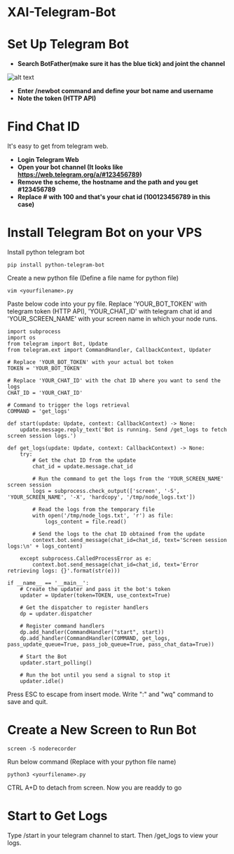 # XAI-Telegram-Bot
# Set Up Telegram Bot
- **Search BotFather(make sure it has the blue tick) and joint the channel**

![alt text](https://i.imgur.com/yDHae3L.jpeg)

- **Enter /newbot command and define your bot name and username**
- **Note the token (HTTP API)**

# Find Chat ID
It's easy to get from telegram web.
- **Login Telegram Web**
- **Open your bot channel (It looks like https://web.telegram.org/a/#123456789)**
- **Remove the scheme, the hostname and the path and you get #123456789**
- **Replace # with 100 and that's your chat id (100123456789 in this case)**


# Install Telegram Bot on your VPS
Install python telegram bot
```
pip install python-telegram-bot
```
Create a new python file (Define a file name for python file)
```
vim <yourfilename>.py
```
Paste below code into your py file. Replace 'YOUR_BOT_TOKEN' with telegram token (HTTP API), 'YOUR_CHAT_ID' with telegram chat id and 'YOUR_SCREEN_NAME' with your screen name in which your node runs. 
```
import subprocess
import os
from telegram import Bot, Update
from telegram.ext import CommandHandler, CallbackContext, Updater

# Replace 'YOUR_BOT_TOKEN' with your actual bot token
TOKEN = 'YOUR_BOT_TOKEN'

# Replace 'YOUR_CHAT_ID' with the chat ID where you want to send the logs
CHAT_ID = 'YOUR_CHAT_ID'

# Command to trigger the logs retrieval
COMMAND = 'get_logs'

def start(update: Update, context: CallbackContext) -> None:
    update.message.reply_text('Bot is running. Send /get_logs to fetch screen session logs.')

def get_logs(update: Update, context: CallbackContext) -> None:
    try:
        # Get the chat ID from the update
        chat_id = update.message.chat_id

        # Run the command to get the logs from the 'YOUR_SCREEN_NAME' screen session
        logs = subprocess.check_output(['screen', '-S', 'YOUR_SCREEN_NAME', '-X', 'hardcopy', '/tmp/node_logs.txt'])

        # Read the logs from the temporary file
        with open('/tmp/node_logs.txt', 'r') as file:
            logs_content = file.read()

        # Send the logs to the chat ID obtained from the update
        context.bot.send_message(chat_id=chat_id, text='Screen session logs:\n' + logs_content)

    except subprocess.CalledProcessError as e:
        context.bot.send_message(chat_id=chat_id, text='Error retrieving logs: {}'.format(str(e)))

if __name__ == '__main__':
    # Create the updater and pass it the bot's token
    updater = Updater(token=TOKEN, use_context=True)

    # Get the dispatcher to register handlers
    dp = updater.dispatcher

    # Register command handlers
    dp.add_handler(CommandHandler("start", start))
    dp.add_handler(CommandHandler(COMMAND, get_logs, pass_update_queue=True, pass_job_queue=True, pass_chat_data=True))

    # Start the Bot
    updater.start_polling()

    # Run the bot until you send a signal to stop it
    updater.idle()
```
Press ESC to escape from insert mode. Write ":" and "wq" command to save and quit.

# Create a New Screen to Run Bot
```
screen -S noderecorder
```
Run below command (Replace <yourfilename> with your python file name)
```
python3 <yourfilename>.py
```
CTRL A+D to detach from screen. Now you are readdy to go


# Start to Get Logs
Type /start in your telegram channel to start. Then /get_logs to view your logs.
